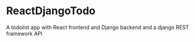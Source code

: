 # ReactDjangoTodo
A todolist app with React frontend and Django backend and a django REST framework API
